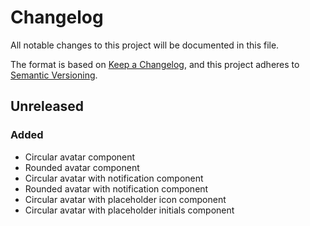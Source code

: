 # Changelog

All notable changes to this project will be documented in this file.

The format is based on [Keep a Changelog](https://keepachangelog.com/en/1.0.0/),
and this project adheres to [Semantic Versioning](https://semver.org/spec/v2.0.0.html).

## Unreleased

### Added

- Circular avatar component
- Rounded avatar component
- Circular avatar with notification component
- Rounded avatar with notification component
- Circular avatar with placeholder icon component
- Circular avatar with placeholder initials component
